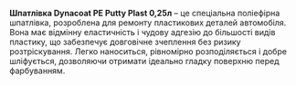**Шпатлівка Dynacoat PE Putty Plast 0,25л** – це спеціальна поліефірна шпатлівка, розроблена для ремонту пластикових деталей автомобіля. Вона має відмінну еластичність і чудову адгезію до більшості видів пластику, що забезпечує довговічне зчеплення без ризику розтріскування. Легко наноситься, рівномірно розподіляється і добре шліфується, дозволяючи отримати ідеально гладку поверхню перед фарбуванням.

